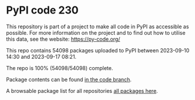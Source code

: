 # PyPI code 230

This repository is part of a project to make all code in PyPI as accessible as possible. For more information 
on the project and to find out how to utilise this data, see the website: https://py-code.org/

This repo contains 54098 packages uploaded to PyPI between 
2023-09-10 14:30 and 2023-09-17 08:21.

The repo is 100% (54098/54098) complete.

Package contents can be found [in the code branch](https://github.com/pypi-data/pypi-mirror-230/tree/code/packages).

A browsable package list for all repositories [all packages here](https://py-code.org/repositories/pypi-mirror-230).


